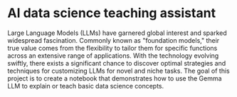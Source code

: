 # AI data science teaching assistant
Large Language Models (LLMs) have garnered global interest and sparked widespread fascination. Commonly known as "foundation models," their true value comes from the flexibility to tailor them for specific functions across an extensive range of applications. With the technology evolving swiftly, there exists a significant chance to discover optimal strategies and techniques for customizing LLMs for novel and niche tasks.
The goal of this project is to create a notebook that demonstrates how to use the Gemma LLM to explain or teach basic data science concepts.
